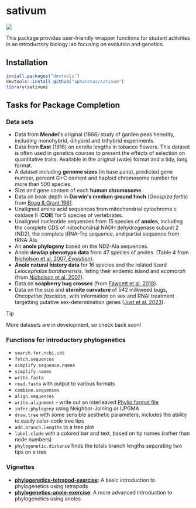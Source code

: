 # sativum

![](/Users/drangeli/Documents/3.research/github.repos/sativum/Masclef_1891_Pl88_Pisum_sativum_L.jpg)

This package provides user-friendly wrapper functions for student activities in an introductory biology lab focusing on evolution and genetics.

## Installation

```R
install.packages("devtools")
devtools::install_github("aphanotus/sativum")
library(sativum)
```

## Tasks for Package Completion

### Data sets

- Data from **Mendel**'s original (1866) study of garden peas heredity, including monohybrid, dihybrid and trihybrid experiments.
- Data from **East** (1916) on corolla lengths in tobacco flowers. This dataset is often used in genetics courses to present the effects of selection on quantitative traits. Available in the original (wide) format and a tidy, long format. 
- A dataset including **genome sizes** (in base pairs), predicted gene number, percent G+C content and  haploid chromosome number for more than 500 species.
- Size and gene content of each **human chromosome**.
- Data on beak depth in **Darwin's medium ground finch** (*Geospiza fortis*) from [Boag & Grant 1981](https://doi.org/10.1126/science.214.4516.82).
- Unaligned amino acid sequences from mitochondrial cytochrome c oxidase II (**COII**) for 5 species of vertebrates.
- Unaligned nucleotide sequences from 15 species of **anoles**, including the complete CDS of mitochondrial NADH dehydrogenase subunit 2 (ND2), the complete tRNA-Trp sequence, and partial sequence from tRNA-Ala.
- An **anole phylogeny** based on the ND2-Ala sequences.
- Anole **dewlap phenotype data** from 47 species of anoles. (Table 4 from [Nicholson et al. 2007. *Evolution*](https://www.ncbi.nlm.nih.gov/pmc/articles/PMC1803026/)).
- **Anole natural history data** for 16 species and the related lizard *Leiocephalus barahonensis*, listing their endemic island and ecomorph (from [Nicholson et al. 2007](https://www.ncbi.nlm.nih.gov/pmc/articles/PMC1803026/)).
- Data on **soapberry bug crosses** (from [Fawcett et al. 2018](https://www.nature.com/articles/s41467-018-04102-1)).
- Data on the size and **sternite curvature** of 542 milkweed bugs, *Oncopeltus fasciatus*, with information on sex and RNAi treatment targetting putative sex-determination genes ([Just et al. 2023](https://doi.org/10.1098/rspb.2022.2083)).

> [!TIP]
>
> More datasets are in development, so check back soon!

### Functions for introductory phylogenetics

- `search.for.ncbi.ids`
- `fetch.sequences` 
- `simplify.sequence.names`
- `simplify.names`
- `write.fasta`
- `read.fasta` with output to various formats
- `combine.sequences`
- `align.sequences`
- `write.alignment` - write out an interleaved [Phylip format file](https://en.wikipedia.org/wiki/PHYLIP#File_format)
- `infer.phylogeny` using Neighbor-Joining or UPGMA
- `draw.tree` with some sensible aesthetic parameters, includes the ability to easily color-code tree tips
- `add.branch.lengths` to a tree plot
- `label.clade` with a colored bar and text, based on tip names (rather than node numbers)
- `phylogenetic.distance` finds the totals branch lengths separating two tips on a tree

### Vignettes

- **[phylogenetics-tetrapod-exercise](vignettes/phylogenetics-tetrapod-exercise.pdf)**: A basic introduction to phylogenetics using tetrapods
- **[phylogenetics-anole-exercise](vignettes/phylogenetics-anole-exercise.pdf)**: A more advanced introduction to phylogenetics using anoles

